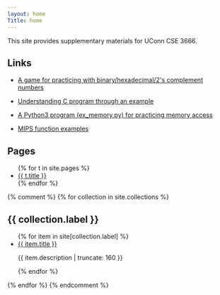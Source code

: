 ```yaml
---
layout: home
Title: home
---
```


This site provides supplementary materials for UConn CSE 3666.

## Links

* [A game for practicing with binary/hexadecimal/2's complement numbers](./binarynumbers/)

* [Understanding C program through an example](pages/c_example.html)

* [A Python3 program (ex\_memory.py) for practicing memory access](https://github.com/zhijieshi/cse3666/tree/master/practice)

* [MIPS function examples](https://github.com/zhijieshi/cse3666/tree/master/code-examples/mips-function)

## Pages

<ul>
{% for t in site.pages %}
<li> <a href="{{ t.url | prepend: site.baseurl }}">
        {{ t.title }}
</a>
</li>
{% endfor %}
</ul>

{% comment %}
{% for collection in site.collections %}
  <h2>{{ collection.label }}</h2>
  <ul>
    {% for item in site[collection.label] %}
      	<li><a href="{{ item.url | prepend: site.baseurl }}">
		{{ item.title }}
	  </a>
        <p class="post-excerpt">{{ item.description | truncate: 160 }}</p>
	</li>
    {% endfor %}
  </ul>
{% endfor %}
{% endcomment %}
